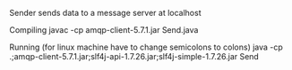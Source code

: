 Sender sends data to a message server at localhost

Compiling
javac -cp amqp-client-5.7.1.jar Send.java

Running (for linux machine have to change semicolons to colons)
java -cp .;amqp-client-5.7.1.jar;slf4j-api-1.7.26.jar;slf4j-simple-1.7.26.jar Send

